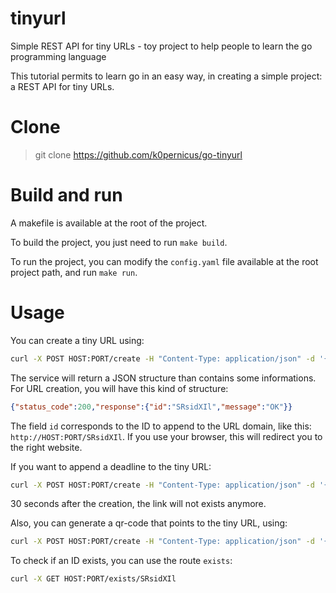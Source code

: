 # tinyurl
Simple REST API for tiny URLs - toy project to help people to learn the go programming language

This tutorial permits to learn go in an easy way, in creating a simple project: a REST API for tiny URLs.

# Clone

> git clone https://github.com/k0pernicus/go-tinyurl

# Build and run

A makefile is available at the root of the project.

To build the project, you just need to run `make build`.

To run the project, you can modify the `config.yaml` file available at the root project path, and run `make run`.

# Usage

You can create a tiny URL using:

```bash
curl -X POST HOST:PORT/create -H "Content-Type: application/json" -d '{"url":"https://lemonde.fr"}'
```

The service will return a JSON structure than contains some informations.
For URL creation, you will have this kind of structure:

```json
{"status_code":200,"response":{"id":"SRsidXIl","message":"OK"}}
```

The field `id` corresponds to the ID to append to the URL domain, like this: `http://HOST:PORT/SRsidXIl`.
If you use your browser, this will redirect you to the right website.

If you want to append a deadline to the tiny URL:

```bash
curl -X POST HOST:PORT/create -H "Content-Type: application/json" -d '{"url":"https://lemonde.fr", "dead_in":"30s"}'
```

30 seconds after the creation, the link will not exists anymore.

Also, you can generate a qr-code that points to the tiny URL, using:

```bash
curl -X POST HOST:PORT/create -H "Content-Type: application/json" -d '{"url":"https://lemonde.fr", "gen_qrcode": true}'
```

To check if an ID exists, you can use the route `exists`:

```bash
curl -X GET HOST:PORT/exists/SRsidXIl
```
